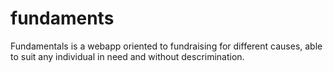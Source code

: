 # fundaments
Fundamentals is a webapp oriented to fundraising for different causes, able to suit any individual in need and without descrimination.
